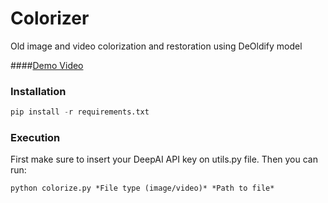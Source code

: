 # Colorizer
Old image and video colorization and restoration using DeOldify model

####[Demo Video](https://www.youtube.com/watch?v=p45lhRBoFYo)

### Installation

```python
pip install -r requirements.txt
```

### Execution
First make sure to insert your DeepAI API key on utils.py file.
Then you can run:
```shell
python colorize.py *File type (image/video)* *Path to file*
```
